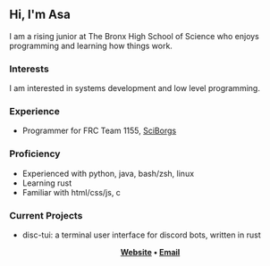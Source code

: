 Hi, I'm Asa
---
I am a rising junior at The Bronx High School of Science who enjoys programming and learning how things work.

### Interests
I am interested in systems development and low level programming.

### Experience
- Programmer for FRC Team 1155, [SciBorgs](https://www.sciborgs1155.org/)

### Proficiency
- Experienced with python, java, bash/zsh, linux
- Learning rust
- Familiar with html/css/js, c

### Current Projects
- disc-tui: a terminal user interface for discord bots, written in rust

<p align="center">
 <b>
  <a href="https://anglesideangle.github.io/">Website</a> • <a href="mailto:asapaparo@gmail.com">Email</a>
 </b>
</p>
